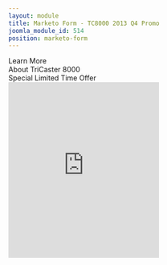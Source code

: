 ```yaml
---
layout: module
title: Marketo Form - TC8000 2013 Q4 Promo
joomla_module_id: 514
position: marketo-form
---
```

<div class="existing-btn marketo-button rounded2"><span style="font-size: 14px;">Learn More<br /> About TriCaster 8000</span><br />Special Limited Time Offer</div>
<div class="existing"><iframe src="http://pages.newtek.com/2013-q4-tc8000-promo.html" scrolling="no" frameborder="0" height="350"></iframe></div>
